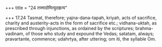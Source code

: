 +++
title = "24 तस्मादोमित्युदाहृत्य"

+++
17.24 Tasmat, therefore; yajna-dana-tapah, kriyah, acts of sacrifice,
charity and austerity-acts in the form of sacrifice etc.; vidhana-uktah,
as prescribed through injunctions, as ordained by the scriptures;
brahma-vadinam, of those who study and expound the Vedas; satatam,
always; pravartante, commence; udahrtya, after uttering; om iti, the
syllable Om.
